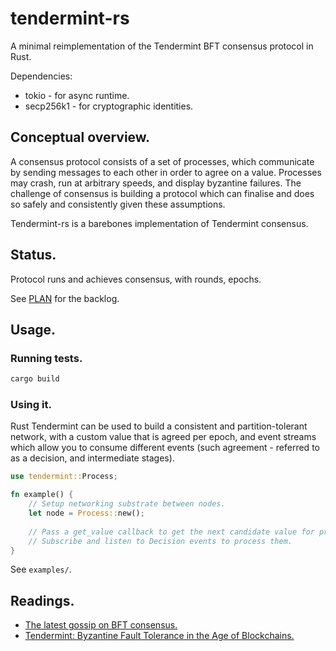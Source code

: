 # tendermint-rs

A minimal reimplementation of the Tendermint BFT consensus protocol in Rust.

Dependencies:

 * tokio - for async runtime.
 * secp256k1 - for cryptographic identities.

## Conceptual overview.

A consensus protocol consists of a set of processes, which communicate by sending messages to each other in order to agree on a value. Processes may crash, run at arbitrary speeds, and display byzantine failures. The challenge of consensus is building a protocol which can finalise and does so safely and consistently given these assumptions.

Tendermint-rs is a barebones implementation of Tendermint consensus.

## Status.

Protocol runs and achieves consensus, with rounds, epochs.

See [PLAN](./PLAN.md) for the backlog.


## Usage.

### Running tests.

```sh
cargo build
```

### Using it.

Rust Tendermint can be used to build a consistent and partition-tolerant network, with a custom value that is agreed per epoch, and event streams which allow you to consume different events (such agreement - referred to as a decision, and intermediate stages).

```rs
use tendermint::Process;

fn example() {
    // Setup networking substrate between nodes.
    let node = Process::new();
    
    // Pass a get_value callback to get the next candidate value for proposal.
    // Subscribe and listen to Decision events to process them.
}
```

See `examples/`.


## Readings.

 - [The latest gossip on BFT consensus.](https://arxiv.org/abs/1807.04938)
 - [Tendermint: Byzantine Fault Tolerance in the Age of Blockchains.](https://atrium.lib.uoguelph.ca/server/api/core/bitstreams/0816af2c-5fd4-4d99-86d6-ced4eef2fb52/content)

